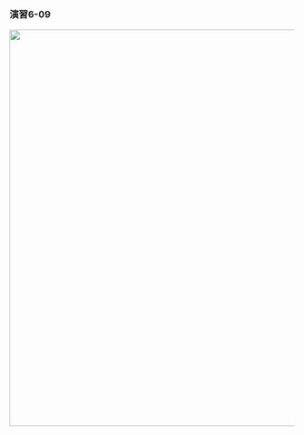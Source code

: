 ### 演習6-09
<img src="https://user-images.githubusercontent.com/48054315/148724740-39029e77-e0dc-49e5-b514-89e3932705a0.PNG" width="700px">
